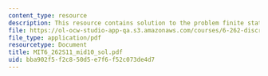```yaml
---
content_type: resource
description: This resource contains solution to the problem finite state Markov chain.
file: https://ol-ocw-studio-app-qa.s3.amazonaws.com/courses/6-262-discrete-stochastic-processes-spring-2011/bba902f5f2c850d5e7f6f52c073de4d7_MIT6_262S11_mid10_sol.pdf
file_type: application/pdf
resourcetype: Document
title: MIT6_262S11_mid10_sol.pdf
uid: bba902f5-f2c8-50d5-e7f6-f52c073de4d7
---
```

